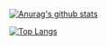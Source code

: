 [![Anurag's github stats](https://github-readme-stats.vercel.app/api?username=Oneloutre&theme=dark)](https://github.com/anuraghazra/github-readme-stats)


[![Top Langs](https://github-readme-stats.vercel.app/api/top-langs/?username=Onelots&layout=compact)](https://github.com/anuraghazra/github-readme-stats)

